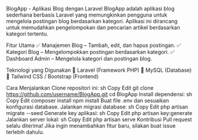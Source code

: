 BlogApp - Aplikasi Blog dengan Laravel
BlogApp adalah aplikasi blog sederhana berbasis Laravel yang memungkinkan pengguna untuk mengelola postingan blog berdasarkan kategori. Aplikasi ini dirancang untuk memudahkan pengelompokan dan pencarian artikel berdasarkan kategori tertentu.

Fitur Utama
✅ Manajemen Blog – Tambah, edit, dan hapus postingan.
✅ Kategori Blog – Mengelompokkan postingan berdasarkan kategori.
✅ Dashboard Admin – Mengelola kategori dan postingan blog.

Teknologi yang Digunakan
🔹 Laravel (Framework PHP)
🔹 MySQL (Database)
🔹 Tailwind CSS / Bootstrap (Frontend)

Cara Menjalankan
Clone repositori ini:
sh
Copy
Edit
git clone https://github.com/username/BlogApp.git
cd BlogApp
Install dependensi:
sh
Copy
Edit
composer install
npm install
Buat file .env dan sesuaikan konfigurasi database.
Jalankan migrasi database:
sh
Copy
Edit
php artisan migrate --seed
Generate key aplikasi:
sh
Copy
Edit
php artisan key:generate
Jalankan server lokal:
sh
Copy
Edit
php artisan serve
Kontribusi
Pull request selalu diterima! Jika ingin menambahkan fitur baru, silakan buat issue terlebih dahulu.


